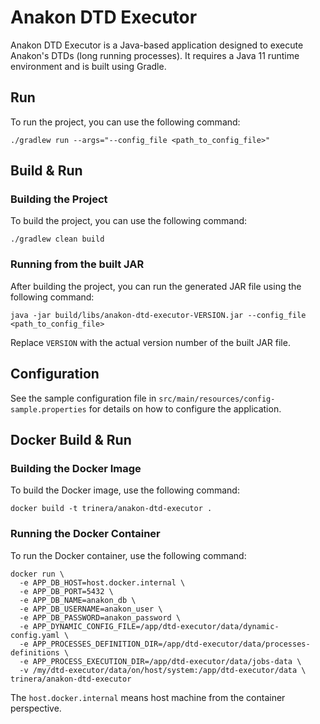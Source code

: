 # Anakon DTD Executor

Anakon DTD Executor is a Java-based application designed to execute Anakon's DTDs (long running processes).
It requires a Java 11 runtime environment and is built using Gradle.


## Run
To run the project, you can use the following command:

```shell
./gradlew run --args="--config_file <path_to_config_file>"
```

## Build & Run
### Building the Project
To build the project, you can use the following command:
```shell
./gradlew clean build
```

### Running from the built JAR
After building the project, you can run the generated JAR file using the following command:
```shell
java -jar build/libs/anakon-dtd-executor-VERSION.jar --config_file <path_to_config_file>
``` 
Replace `VERSION` with the actual version number of the built JAR file.

## Configuration
See the sample configuration file in `src/main/resources/config-sample.properties` for details on how to configure the application.

## Docker Build & Run
### Building the Docker Image
To build the Docker image, use the following command:
```shell
docker build -t trinera/anakon-dtd-executor .
```

### Running the Docker Container
To run the Docker container, use the following command:
```shell
docker run \
  -e APP_DB_HOST=host.docker.internal \
  -e APP_DB_PORT=5432 \
  -e APP_DB_NAME=anakon_db \
  -e APP_DB_USERNAME=anakon_user \
  -e APP_DB_PASSWORD=anakon_password \
  -e APP_DYNAMIC_CONFIG_FILE=/app/dtd-executor/data/dynamic-config.yaml \
  -e APP_PROCESSES_DEFINITION_DIR=/app/dtd-executor/data/processes-definitions \
  -e APP_PROCESS_EXECUTION_DIR=/app/dtd-executor/data/jobs-data \
  -v /my/dtd-executor/data/on/host/system:/app/dtd-executor/data \
trinera/anakon-dtd-executor
```
The `host.docker.internal` means host machine from the container perspective.


